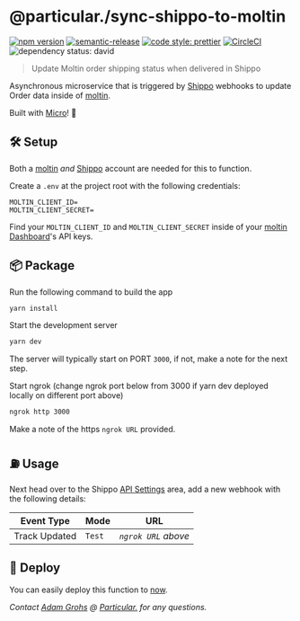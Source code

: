# @particular./sync-shippo-to-moltin

[![npm version](https://img.shields.io/npm/v/@particular./sync-shippo-to-moltin.svg)](https://www.npmjs.com/package/@particular./sync-shippo-to-moltin) [![semantic-release](https://img.shields.io/badge/%20%20%F0%9F%93%A6%F0%9F%9A%80-semantic--release-e10079.svg)](https://github.com/semantic-release/semantic-release) [![code style: prettier](https://img.shields.io/badge/code_style-prettier-ff69b4.svg)](https://github.com/prettier/prettier) [![CircleCI](https://img.shields.io/circleci/project/github/uniquelyparticular/sync-shippo-to-moltin.svg?label=circleci)](https://circleci.com/gh/uniquelyparticular/sync-shippo-to-moltin)
![dependency status: david](https://img.shields.io/david/uniquelyparticular/sync-shippo-to-moltin.svg)

> Update Moltin order shipping status when delivered in Shippo

Asynchronous microservice that is triggered by [Shippo](https://goshippo.com) webhooks to update Order data inside of [moltin](https://moltin.com).

Built with [Micro](https://github.com/zeit/micro)! 🤩

## 🛠 Setup

Both a [moltin](https://moltin.com) _and_ [Shippo](https://goshippo.com) account are needed for this to function.

Create a `.env` at the project root with the following credentials:

```dosini
MOLTIN_CLIENT_ID=
MOLTIN_CLIENT_SECRET=
```

Find your `MOLTIN_CLIENT_ID` and `MOLTIN_CLIENT_SECRET` inside of your [moltin Dashboard](https://dashboard.moltin.com)'s API keys.

## 📦 Package

Run the following command to build the app

```bash
yarn install
```

Start the development server

```bash
yarn dev
```

The server will typically start on PORT `3000`, if not, make a note for the next step.

Start ngrok (change ngrok port below from 3000 if yarn dev deployed locally on different port above)

```bash
ngrok http 3000
```

Make a note of the https `ngrok URL` provided.

## ⛽️ Usage

Next head over to the Shippo [API Settings](https://app.goshippo.com/settings/api) area, add a new webhook with the following details:

| Event Type    | Mode   | URL                 |
| ------------- | ------ | ------------------- |
| Track Updated | `Test` | _`ngrok URL` above_ |

## 🚀 Deploy

You can easily deploy this function to [now](https://now.sh).

_Contact [Adam Grohs](https://www.linkedin.com/in/adamgrohs/) @ [Particular.](https://uniquelyparticular.com) for any questions._
